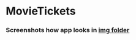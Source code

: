 # MovieTickets
### Screenshots how app looks in [img folder](https://github.com/JeffJotka/MovieTickets/tree/master/img)
